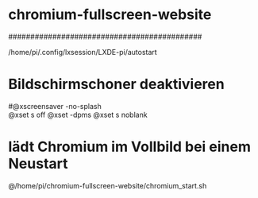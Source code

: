 # chromium-fullscreen-website

############################################

/home/pi/.config/lxsession/LXDE-pi/autostart

# Bildschirmschoner deaktivieren
#@xscreensaver -no-splash  
@xset s off
@xset -dpms
@xset s noblank

# lädt Chromium im Vollbild bei einem Neustart
@/home/pi/chromium-fullscreen-website/chromium_start.sh
